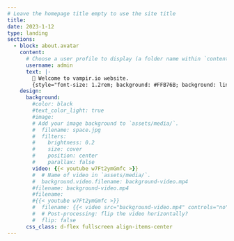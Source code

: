 ```yaml
---
# Leave the homepage title empty to use the site title
title:
date: 2023-1-12
type: landing
sections:
  - block: about.avatar
    content:
      # Choose a user profile to display (a folder name within `content/authors/`)
      username: admin
      text: |-
        👋 Welcome to vampir.io website.
        {style="font-size: 1.2rem; background: #FFB76B; background: linear-gradient(to right, #FFB76B 0%, #FFA73D 30%, #FF7C00 60%, #FF7F04 100%); -webkit-background-clip: text; -webkit-text-fill-color: transparent;"}
    design:
      background:
        #color: black
        #text_color_light: true
        #image:
        # Add your image background to `assets/media/`.
        #  filename: space.jpg
        #  filters:
        #    brightness: 0.2
        #    size: cover
        #    position: center
        #    parallax: false
        video: {{< youtube w7Ft2ymGmfc >}}
        #  # Name of video in `assets/media/`.
        #  background.video.filename: background-video.mp4
        #filename: background-video.mp4
        #filename: 
        #{{< youtube w7Ft2ymGmfc >}}
        #  filename: {{< video src="background-video.mp4" controls="no" >}}
        #  # Post-processing: flip the video horizontally?
        #  flip: false
      css_class: d-flex fullscreen align-items-center
---
```

